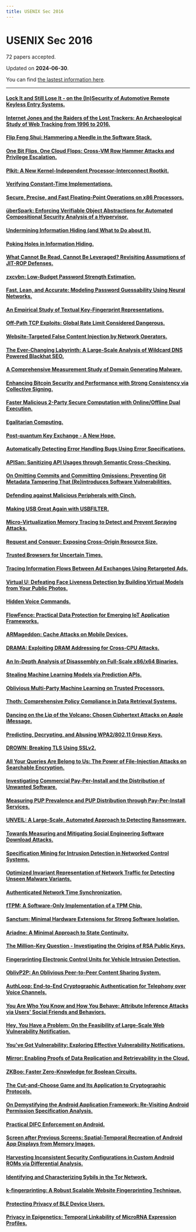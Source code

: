 ```yaml
---
title: USENIX Sec 2016
---
```


# USENIX Sec 2016

72 papers accepted.

Updated on **2024-06-30**.



You can find [the lastest information here](https://dblp.org/db/conf/uss/uss2016.html).

---

#### [Lock It and Still Lose It - on the (In)Security of Automotive Remote Keyless Entry Systems.](https://www.usenix.org/conference/usenixsecurity16/technical-sessions/presentation/garcia)

#### [Internet Jones and the Raiders of the Lost Trackers: An Archaeological Study of Web Tracking from 1996 to 2016.](https://www.usenix.org/conference/usenixsecurity16/technical-sessions/presentation/lerner)

#### [Flip Feng Shui: Hammering a Needle in the Software Stack.](https://www.usenix.org/conference/usenixsecurity16/technical-sessions/presentation/razavi)

#### [One Bit Flips, One Cloud Flops: Cross-VM Row Hammer Attacks and Privilege Escalation.](https://www.usenix.org/conference/usenixsecurity16/technical-sessions/presentation/xiao)

#### [PIkit: A New Kernel-Independent Processor-Interconnect Rootkit.](https://www.usenix.org/conference/usenixsecurity16/technical-sessions/presentation/song)

#### [Verifying Constant-Time Implementations.](https://www.usenix.org/conference/usenixsecurity16/technical-sessions/presentation/almeida)

#### [Secure, Precise, and Fast Floating-Point Operations on x86 Processors.](https://www.usenix.org/conference/usenixsecurity16/technical-sessions/presentation/rane)

#### [überSpark: Enforcing Verifiable Object Abstractions for Automated Compositional Security Analysis of a Hypervisor.](https://www.usenix.org/conference/usenixsecurity16/technical-sessions/presentation/vasudevan)

#### [Undermining Information Hiding (and What to Do about It).](https://www.usenix.org/conference/usenixsecurity16/technical-sessions/presentation/goktas)

#### [Poking Holes in Information Hiding.](https://www.usenix.org/conference/usenixsecurity16/technical-sessions/presentation/oikonomopoulos)

#### [What Cannot Be Read, Cannot Be Leveraged? Revisiting Assumptions of JIT-ROP Defenses.](https://www.usenix.org/conference/usenixsecurity16/technical-sessions/presentation/maisuradze)

#### [zxcvbn: Low-Budget Password Strength Estimation.](https://www.usenix.org/conference/usenixsecurity16/technical-sessions/presentation/wheeler)

#### [Fast, Lean, and Accurate: Modeling Password Guessability Using Neural Networks.](https://www.usenix.org/conference/usenixsecurity16/technical-sessions/presentation/melicher)

#### [An Empirical Study of Textual Key-Fingerprint Representations.](https://www.usenix.org/conference/usenixsecurity16/technical-sessions/presentation/dechand)

#### [Off-Path TCP Exploits: Global Rate Limit Considered Dangerous.](https://www.usenix.org/conference/usenixsecurity16/technical-sessions/presentation/cao)

#### [Website-Targeted False Content Injection by Network Operators.](https://www.usenix.org/conference/usenixsecurity16/technical-sessions/presentation/nakibly)

#### [The Ever-Changing Labyrinth: A Large-Scale Analysis of Wildcard DNS Powered Blackhat SEO.](https://www.usenix.org/conference/usenixsecurity16/technical-sessions/presentation/du)

#### [A Comprehensive Measurement Study of Domain Generating Malware.](https://www.usenix.org/conference/usenixsecurity16/technical-sessions/presentation/plohmann)

#### [Enhancing Bitcoin Security and Performance with Strong Consistency via Collective Signing.](https://www.usenix.org/conference/usenixsecurity16/technical-sessions/presentation/kogias)

#### [Faster Malicious 2-Party Secure Computation with Online/Offline Dual Execution.](https://www.usenix.org/conference/usenixsecurity16/technical-sessions/presentation/rindal)

#### [Egalitarian Computing.](https://www.usenix.org/conference/usenixsecurity16/technical-sessions/presentation/biryukov)

#### [Post-quantum Key Exchange - A New Hope.](https://www.usenix.org/conference/usenixsecurity16/technical-sessions/presentation/alkim)

#### [Automatically Detecting Error Handling Bugs Using Error Specifications.](https://www.usenix.org/conference/usenixsecurity16/technical-sessions/presentation/jana)

#### [APISan: Sanitizing API Usages through Semantic Cross-Checking.](https://www.usenix.org/conference/usenixsecurity16/technical-sessions/presentation/yun)

#### [On Omitting Commits and Committing Omissions: Preventing Git Metadata Tampering That (Re)introduces Software Vulnerabilities.](https://www.usenix.org/conference/usenixsecurity16/technical-sessions/presentation/torres-arias)

#### [Defending against Malicious Peripherals with Cinch.](https://www.usenix.org/conference/usenixsecurity16/technical-sessions/presentation/angel)

#### [Making USB Great Again with USBFILTER.](https://www.usenix.org/conference/usenixsecurity16/technical-sessions/presentation/tian)

#### [Micro-Virtualization Memory Tracing to Detect and Prevent Spraying Attacks.](https://www.usenix.org/conference/usenixsecurity16/technical-sessions/presentation/stefano)

#### [Request and Conquer: Exposing Cross-Origin Resource Size.](https://www.usenix.org/conference/usenixsecurity16/technical-sessions/presentation/goethem)

#### [Trusted Browsers for Uncertain Times.](https://www.usenix.org/conference/usenixsecurity16/technical-sessions/presentation/kohlbrenner)

#### [Tracing Information Flows Between Ad Exchanges Using Retargeted Ads.](https://www.usenix.org/conference/usenixsecurity16/technical-sessions/presentation/bashir)

#### [Virtual U: Defeating Face Liveness Detection by Building Virtual Models from Your Public Photos.](https://www.usenix.org/conference/usenixsecurity16/technical-sessions/presentation/xu)

#### [Hidden Voice Commands.](https://www.usenix.org/conference/usenixsecurity16/technical-sessions/presentation/carlini)

#### [FlowFence: Practical Data Protection for Emerging IoT Application Frameworks.](https://www.usenix.org/conference/usenixsecurity16/technical-sessions/presentation/fernandes)

#### [ARMageddon: Cache Attacks on Mobile Devices.](https://www.usenix.org/conference/usenixsecurity16/technical-sessions/presentation/lipp)

#### [DRAMA: Exploiting DRAM Addressing for Cross-CPU Attacks.](https://www.usenix.org/conference/usenixsecurity16/technical-sessions/presentation/pessl)

#### [An In-Depth Analysis of Disassembly on Full-Scale x86/x64 Binaries.](https://www.usenix.org/conference/usenixsecurity16/technical-sessions/presentation/andriesse)

#### [Stealing Machine Learning Models via Prediction APIs.](https://www.usenix.org/conference/usenixsecurity16/technical-sessions/presentation/tramer)

#### [Oblivious Multi-Party Machine Learning on Trusted Processors.](https://www.usenix.org/conference/usenixsecurity16/technical-sessions/presentation/ohrimenko)

#### [Thoth: Comprehensive Policy Compliance in Data Retrieval Systems.](https://www.usenix.org/conference/usenixsecurity16/technical-sessions/presentation/elnikety)

#### [Dancing on the Lip of the Volcano: Chosen Ciphertext Attacks on Apple iMessage.](https://www.usenix.org/conference/usenixsecurity16/technical-sessions/presentation/garman)

#### [Predicting, Decrypting, and Abusing WPA2/802.11 Group Keys.](https://www.usenix.org/conference/usenixsecurity16/technical-sessions/presentation/vanhoef)

#### [DROWN: Breaking TLS Using SSLv2.](https://www.usenix.org/conference/usenixsecurity16/technical-sessions/presentation/aviram)

#### [All Your Queries Are Belong to Us: The Power of File-Injection Attacks on Searchable Encryption.](https://www.usenix.org/conference/usenixsecurity16/technical-sessions/presentation/zhang)

#### [Investigating Commercial Pay-Per-Install and the Distribution of Unwanted Software.](https://www.usenix.org/conference/usenixsecurity16/technical-sessions/presentation/thomas)

#### [Measuring PUP Prevalence and PUP Distribution through Pay-Per-Install Services.](https://www.usenix.org/conference/usenixsecurity16/technical-sessions/presentation/kotzias)

#### [UNVEIL: A Large-Scale, Automated Approach to Detecting Ransomware.](https://www.usenix.org/conference/usenixsecurity16/technical-sessions/presentation/kharaz)

#### [Towards Measuring and Mitigating Social Engineering Software Download Attacks.](https://www.usenix.org/conference/usenixsecurity16/technical-sessions/presentation/nelms)

#### [Specification Mining for Intrusion Detection in Networked Control Systems.](https://www.usenix.org/conference/usenixsecurity16/technical-sessions/presentation/caselli)

#### [Optimized Invariant Representation of Network Traffic for Detecting Unseen Malware Variants.](https://www.usenix.org/conference/usenixsecurity16/technical-sessions/presentation/bartos)

#### [Authenticated Network Time Synchronization.](https://www.usenix.org/conference/usenixsecurity16/technical-sessions/presentation/dowling)

#### [fTPM: A Software-Only Implementation of a TPM Chip.](https://www.usenix.org/conference/usenixsecurity16/technical-sessions/presentation/raj)

#### [Sanctum: Minimal Hardware Extensions for Strong Software Isolation.](https://www.usenix.org/conference/usenixsecurity16/technical-sessions/presentation/costan)

#### [Ariadne: A Minimal Approach to State Continuity.](https://www.usenix.org/conference/usenixsecurity16/technical-sessions/presentation/strackx)

#### [The Million-Key Question - Investigating the Origins of RSA Public Keys.](https://www.usenix.org/conference/usenixsecurity16/technical-sessions/presentation/svenda)

#### [Fingerprinting Electronic Control Units for Vehicle Intrusion Detection.](https://www.usenix.org/conference/usenixsecurity16/technical-sessions/presentation/cho)

#### [OblivP2P: An Oblivious Peer-to-Peer Content Sharing System.](https://www.usenix.org/conference/usenixsecurity16/technical-sessions/presentation/jia)

#### [AuthLoop: End-to-End Cryptographic Authentication for Telephony over Voice Channels.](https://www.usenix.org/conference/usenixsecurity16/technical-sessions/presentation/reaves)

#### [You Are Who You Know and How You Behave: Attribute Inference Attacks via Users' Social Friends and Behaviors.](https://www.usenix.org/conference/usenixsecurity16/technical-sessions/presentation/gong)

#### [Hey, You Have a Problem: On the Feasibility of Large-Scale Web Vulnerability Notification.](https://www.usenix.org/conference/usenixsecurity16/technical-sessions/presentation/stock)

#### [You've Got Vulnerability: Exploring Effective Vulnerability Notifications.](https://www.usenix.org/conference/usenixsecurity16/technical-sessions/presentation/li)

#### [Mirror: Enabling Proofs of Data Replication and Retrievability in the Cloud.](https://www.usenix.org/conference/usenixsecurity16/technical-sessions/presentation/armknecht)

#### [ZKBoo: Faster Zero-Knowledge for Boolean Circuits.](https://www.usenix.org/conference/usenixsecurity16/technical-sessions/presentation/giacomelli)

#### [The Cut-and-Choose Game and Its Application to Cryptographic Protocols.](https://www.usenix.org/conference/usenixsecurity16/technical-sessions/presentation/zhu)

#### [On Demystifying the Android Application Framework: Re-Visiting Android Permission Specification Analysis.](https://www.usenix.org/conference/usenixsecurity16/technical-sessions/presentation/backes_android)

#### [Practical DIFC Enforcement on Android.](https://www.usenix.org/conference/usenixsecurity16/technical-sessions/presentation/nadkarni)

#### [Screen after Previous Screens: Spatial-Temporal Recreation of Android App Displays from Memory Images.](https://www.usenix.org/conference/usenixsecurity16/technical-sessions/presentation/saltaformaggio)

#### [Harvesting Inconsistent Security Configurations in Custom Android ROMs via Differential Analysis.](https://www.usenix.org/conference/usenixsecurity16/technical-sessions/presentation/aafer)

#### [Identifying and Characterizing Sybils in the Tor Network.](https://www.usenix.org/conference/usenixsecurity16/technical-sessions/presentation/winter)

#### [k-fingerprinting: A Robust Scalable Website Fingerprinting Technique.](https://www.usenix.org/conference/usenixsecurity16/technical-sessions/presentation/hayes)

#### [Protecting Privacy of BLE Device Users.](https://www.usenix.org/conference/usenixsecurity16/technical-sessions/presentation/fawaz)

#### [Privacy in Epigenetics: Temporal Linkability of MicroRNA Expression Profiles.](https://www.usenix.org/conference/usenixsecurity16/technical-sessions/presentation/backes_epigenetics)

